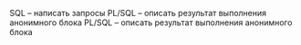 SQL – написать запросы
PL/SQL – описать результат выполнения анонимного блока
PL/SQL – описать результат выполнения анонимного блока
